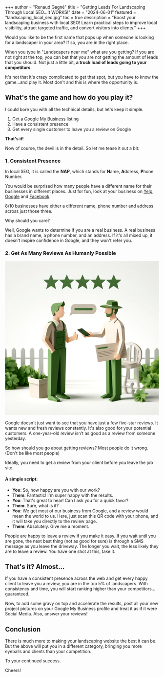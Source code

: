 +++
author = "Renaud Gagné"
title = "Getting Leads For Landscaping Through Local SEO...It WORKS!"
date = "2024-06-01"
featured = "landscaping_local_seo.jpg"
toc = true
description = "Boost your landscaping business with local SEO! Learn practical steps to improve local visibility, attract targeted traffic, and convert visitors into clients."
+++

Would you like to be the first name that pops up when someone is looking for a landscaper in your area? If so, you are in the right place.

When you type in "Landscapers near me" what are you getting? If you are not right at the top, you can bet that you are not getting the amount of leads that you should. Not just a little bit, **a truck load of leads going to your competitors**. 

It's not that it's crazy complicated to get that spot, but you have to know the game...and play it. Most don't and this is where the opportunity is.

## What's the game and how do you play it?

I could bore you with all the technical details, but let's keep it simple. 
1. Get a [Google My Business listing](https://business.google.com/)
2. Have a consistent presence
3. Get every single customer to leave you a review on Google

**That's it!**

Now of course, the devil is in the detail. So let me tease it out a bit:

### 1. Consistent Presence
In local SEO, it is called the **NAP**, which stands for **N**ame, **A**ddress, **P**hone Number. 

You would be surprised how many people have a different name for their businesses in different places. Just for fun, look at your business on [Yelp](https://business.yelp.com/), [Google](https://www.google.com) and [Facebook](https://www.facebook.com). 

8/10 businesses have either a different name, phone number and address across just those three.

Why should you care? 

Well, Google wants to determine if you are a real business. A real business has a brand name, a phone number, and an address. If it's all mixed up, it doesn't inspire confidence in Google, and they won't refer you.

### 2. Get As Many Reviews As Humanly Possible
![Papercraft local landscaper getting google reviews](reviews.webp "Landscaping Reviews")

Google doesn't just want to see that you have just a few five-star reviews. It wants new and fresh reviews constantly. It's also good for your potential customers. A one-year-old review isn't as good as a review from someone yesterday.

So how should you go about getting reviews? Most people do it wrong. (Don't be like most people)

Ideally, you need to get a review from your client before you leave the job site. 

#### A simple script:

- **You**: So, how happy are you with our work?
- **Them**: Fantastic! I'm super happy with the results.
- **You**: That's great to hear! Can I ask you for a quick favor?
- **Them**: Sure, what is it?
- **You**: We get most of our business from Google, and a review would mean the world to us. Here, just scan this QR code with your phone, and it will take you directly to the review page.
- **Them**: Absolutely. Give me a moment.

People are happy to leave a review if you make it easy. If you wait until you are gone, the next best thing (not as good for sure) is through a SMS message as you leave the driveway. The longer you wait, the less likely they are to leave a review. You have one shot at this, take it.

## That's it? Almost...
If you have a consistent presence across the web and get every happy client to leave you a review, you are in the top 5% of landscapers. With consistency and time, you will start ranking higher than your competitors…guaranteed.

Now, to add some gravy on top and accelerate the results, post all your new project pictures on your Google My Business profile and treat it as if it were Social Media. Also, answer your reviews!

## Conclusion

There is much more to making your landscaping website the best it can be. But the above will put you in a different category, bringing you more eyeballs and clients than your competition.

To your continued success.

Cheers!


